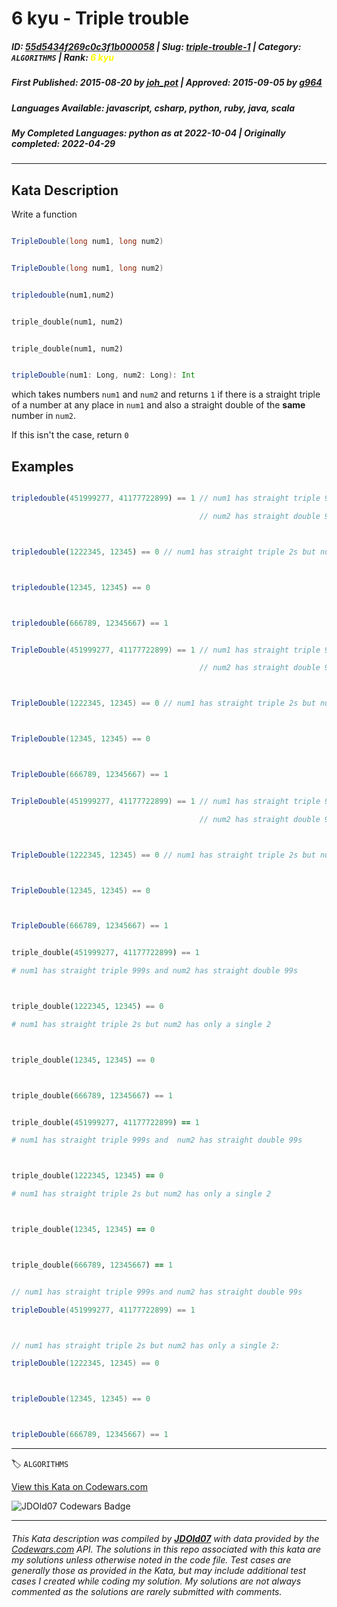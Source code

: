 # 6 kyu - Triple trouble

##### **ID**: [55d5434f269c0c3f1b000058](https://www.codewars.com/kata/55d5434f269c0c3f1b000058) | **Slug**: [triple-trouble-1](https://www.codewars.com/kata/55d5434f269c0c3f1b000058) | **Category**: `ALGORITHMS` | **Rank**: <span style="color:yellow">6 kyu</span>

##### **First Published**: 2015-08-20 ***by*** [joh_pot](https://www.codewars.com/users/joh_pot) | **Approved**: 2015-09-05 ***by*** [g964](https://www.codewars.com/users/g964)

##### **Languages Available**: javascript, csharp, python, ruby, java, scala

##### **My Completed Languages**: python ***as at*** 2022-10-04 | **Originally completed**: 2022-04-29

---

## Kata Description


Write a function 

```csharp

TripleDouble(long num1, long num2)

```

```java

TripleDouble(long num1, long num2)

```

```javascript 

tripledouble(num1,num2)

```

```python

triple_double(num1, num2)

```

```ruby

triple_double(num1, num2)

```

```scala

tripleDouble(num1: Long, num2: Long): Int

```

which takes numbers `num1` and `num2` and returns `1` if there is a straight triple of a number at any place in `num1` and also a straight double of the **same** number in `num2`.



If this isn't the case, return `0`





## Examples



```javascript

tripledouble(451999277, 41177722899) == 1 // num1 has straight triple 999s and 

                                          // num2 has straight double 99s



tripledouble(1222345, 12345) == 0 // num1 has straight triple 2s but num2 has only a single 2



tripledouble(12345, 12345) == 0



tripledouble(666789, 12345667) == 1

```



```csharp

TripleDouble(451999277, 41177722899) == 1 // num1 has straight triple 999s and 

                                          // num2 has straight double 99s



TripleDouble(1222345, 12345) == 0 // num1 has straight triple 2s but num2 has only a single 2



TripleDouble(12345, 12345) == 0



TripleDouble(666789, 12345667) == 1

```



```java

TripleDouble(451999277, 41177722899) == 1 // num1 has straight triple 999s and 

                                          // num2 has straight double 99s



TripleDouble(1222345, 12345) == 0 // num1 has straight triple 2s but num2 has only a single 2



TripleDouble(12345, 12345) == 0



TripleDouble(666789, 12345667) == 1

```



```python

triple_double(451999277, 41177722899) == 1

# num1 has straight triple 999s and num2 has straight double 99s



triple_double(1222345, 12345) == 0

# num1 has straight triple 2s but num2 has only a single 2



triple_double(12345, 12345) == 0



triple_double(666789, 12345667) == 1

```



```ruby

triple_double(451999277, 41177722899) == 1

# num1 has straight triple 999s and  num2 has straight double 99s



triple_double(1222345, 12345) == 0

# num1 has straight triple 2s but num2 has only a single 2



triple_double(12345, 12345) == 0



triple_double(666789, 12345667) == 1

```



```scala

// num1 has straight triple 999s and num2 has straight double 99s

tripleDouble(451999277, 41177722899) == 1



// num1 has straight triple 2s but num2 has only a single 2:

tripleDouble(1222345, 12345) == 0



tripleDouble(12345, 12345) == 0



tripleDouble(666789, 12345667) == 1

```

---


🏷 `ALGORITHMS`


[View this Kata on Codewars.com](https://www.codewars.com/kata/55d5434f269c0c3f1b000058)

![](https://www.codewars.com/users/jdold07/badges/large "JDOld07 Codewars Badge")

---

###### *This Kata description was compiled by [**JDOld07**](https://tpstech.dev) with data provided by the [Codewars.com](https://www.codewars.com) API.  The solutions in this repo associated with this kata are my solutions unless otherwise noted in the code file.  Test cases are generally those as provided in the Kata, but may include additional test cases I created while coding my solution.  My solutions are not always commented as the solutions are rarely submitted with comments.*
